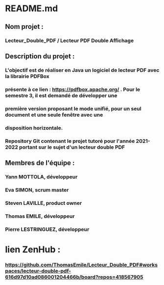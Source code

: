 # README.md
 

## Nom projet : 
### Lecteur_Double_PDF / Lecteur PDF Double Affichage

## Description du projet :
### L'objectif est de réaliser en Java un logiciel de lecteur PDF avec la librairie PDFBox
### présente à ce lien : https://pdfbox.apache.org/ . Pour le semestre 3, il est demandé de développer une
### première version proposant le mode unifié, pour un seul document et une seule fenêtre avec une
### disposition horizontale.
### Repository Git contenant le projet tutoré pour l'année 2021-2022 portant sur le sujet d'un lecteur double PDF

## Membres de l'équipe : 
### Yann MOTTOLA, développeur
### Eva SIMON, scrum master
### Steven LAVILLE, product owner
### Thomas EMILE, développeur
### Pierre LESTRINGUEZ, développeur

# lien ZenHub : 
### https://github.com/ThomasEmile/Lecteur_Double_PDF#workspaces/lecteur-double-pdf-616d97d10ad086001204466b/board?repos=418567905
